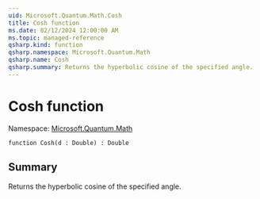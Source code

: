 ```yaml
---
uid: Microsoft.Quantum.Math.Cosh
title: Cosh function
ms.date: 02/12/2024 12:00:00 AM
ms.topic: managed-reference
qsharp.kind: function
qsharp.namespace: Microsoft.Quantum.Math
qsharp.name: Cosh
qsharp.summary: Returns the hyperbolic cosine of the specified angle.
---
```


# Cosh function

Namespace: [Microsoft.Quantum.Math](xref:Microsoft.Quantum.Math)

```qsharp
function Cosh(d : Double) : Double
```

## Summary
Returns the hyperbolic cosine of the specified angle.
